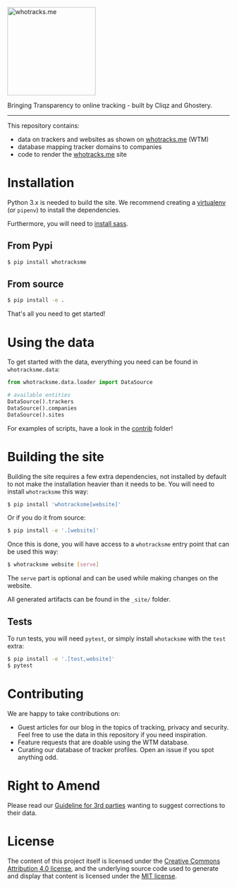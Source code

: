 

<img
alt="whotracks.me"
style="width: 200px"
src="https://raw.githubusercontent.com/cliqz-oss/whotracks.me/master/static/img/who-tracksme-logo.png">

Bringing Transparency to online tracking - built by Cliqz and Ghostery.

___

This repository contains:

* data on trackers and websites as shown on [whotracks.me](https://whotracks.me) (WTM)
* database mapping tracker domains to companies
* code to render the [whotracks.me](https://whotracks.me) site


# Installation

Python 3.x is needed to build the site. We recommend creating a
[virtualenv](http://docs.python-guide.org/en/latest/dev/virtualenvs/) (or
`pipenv`) to install the dependencies.

Furthermore, you will need to [install sass](http://sass-lang.com/install).


## From Pypi

```sh
$ pip install whotracksme
```


## From source

```sh
$ pip install -e .
```

That's all you need to get started!


# Using the data

To get started with the data, everything you need can be found in
`whotracksme.data`:

```python
from whotracksme.data.loader import DataSource

# available entities
DataSource().trackers
DataSource().companies
DataSource().sites
```

For examples of scripts, have a look in the [contrib](./contrib) folder!


# Building the site

Building the site requires a few extra dependencies, not installed by default to
not make the installation heavier than it needs to be. You will need to install
`whotracksme` this way:

```sh
$ pip install 'whotracksme[website]'
```

Or if you do it from source:
```sh
$ pip install -e '.[website]'
```


Once this is done, you will have access to a `whotracksme` entry point that can
be used this way:

```sh
$ whotracksme website [serve]
```

The `serve` part is optional and can be used while making changes on the
website.

All generated artifacts can be found in the `_site/` folder.


## Tests

To run tests, you will need `pytest`, or simply install `whotacksme` with the
`test` extra:

```sh
$ pip install -e '.[test,website]'
$ pytest
```


# Contributing

We are happy to take contributions on:
* Guest articles for our blog in the topics of tracking, privacy and security. Feel free to use the data in this repository if you need inspiration.
* Feature requests that are doable using the WTM database.
* Curating our database of tracker profiles. Open an issue if you spot anything odd.


# Right to Amend
Please read our [Guideline for 3rd parties](https://github.com/cliqz-oss/whotracks.me/blob/master/RIGHT_TO_AMEND.md) 
wanting to suggest corrections to their data.


# License

The content of this project itself is licensed under the [Creative Commons Attribution 4.0 license](https://creativecommons.org/licenses/by/4.0/), and the underlying
source code used to generate and display that content is licensed under the [MIT license](https://github.com/cliqz-oss/whotracks.me/blob/master/LICENSE.md).
